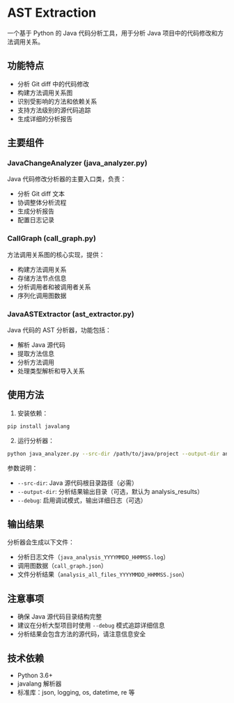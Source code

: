 # AST Extraction

一个基于 Python 的 Java 代码分析工具，用于分析 Java 项目中的代码修改和方法调用关系。

## 功能特点

- 分析 Git diff 中的代码修改
- 构建方法调用关系图
- 识别受影响的方法和依赖关系
- 支持方法级别的源代码追踪
- 生成详细的分析报告

## 主要组件

### JavaChangeAnalyzer (java_analyzer.py)

Java 代码修改分析器的主要入口类，负责：
- 分析 Git diff 文本
- 协调整体分析流程
- 生成分析报告
- 配置日志记录

### CallGraph (call_graph.py)

方法调用关系图的核心实现，提供：
- 构建方法调用关系
- 存储方法节点信息
- 分析调用者和被调用者关系
- 序列化调用图数据

### JavaASTExtractor (ast_extractor.py)

Java 代码的 AST 分析器，功能包括：
- 解析 Java 源代码
- 提取方法信息
- 分析方法调用
- 处理类型解析和导入关系

## 使用方法

1. 安装依赖：
```bash
pip install javalang
```

2. 运行分析器：
```bash
python java_analyzer.py --src-dir /path/to/java/project --output-dir analysis_results [--debug]
```

参数说明：
- `--src-dir`: Java 源代码根目录路径（必需）
- `--output-dir`: 分析结果输出目录（可选，默认为 analysis_results）
- `--debug`: 启用调试模式，输出详细日志（可选）

## 输出结果

分析器会生成以下文件：
- 分析日志文件（`java_analysis_YYYYMMDD_HHMMSS.log`）
- 调用图数据（`call_graph.json`）
- 文件分析结果（`analysis_all_files_YYYYMMDD_HHMMSS.json`）

## 注意事项

- 确保 Java 源代码目录结构完整
- 建议在分析大型项目时使用 `--debug` 模式追踪详细信息
- 分析结果会包含方法的源代码，请注意信息安全

## 技术依赖

- Python 3.6+
- javalang 解析器
- 标准库：json, logging, os, datetime, re 等

